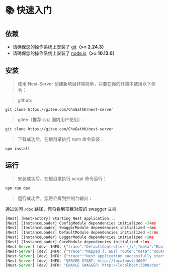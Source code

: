 # 📚 快速入门

## 依赖

- 请确保您的操作系统上安装了 [git](https://git-scm.com/)**（>= 2.24.3）**
- 请确保您的操作系统上安装了 [node.js](http://nodejs.cn/download/)**（>= 10.13.0）**

## 安装

> 使用 Nest-Server 创建新项目非常简单，只要在你的终端中使用以下命令：

> github:

```
git clone https://gitee.com/ChoGathK/nest-server
```

> gitee（推荐 🇨🇳 国内用户使用）:

```
git clone https://gitee.com/ChoGathK/nest-server
```

> 下载成功后，在根目录执行 npm 命令安装：

```
npm install
```

## 运行

> 安装成功后，在根目录执行 script 命令运行：

```
npm run dev
```

> 运行成功后，您将会看到控制台输出：

通过访问 `/doc` 路径，您将看到项目对应的 swagger 文档

```JavaScript
[Nest] [NestFactory] Starting Nest application...
[Nest] [InstanceLoader] ConfigModule dependencies initialized +34ms
[Nest] [InstanceLoader] SwaggerModule dependencies initialized +4ms
[Nest] [InstanceLoader] DefaultModule dependencies initialized +37ms
[Nest] [InstanceLoader] LoggerModule dependencies initialized +2ms
[Nest] [InstanceLoader] CoreModule dependencies initialized +1ms
[Nest-Server] [dev] INFO: {"trace":"DefaultController {}:","meta":"RoutesResolver","type":"LOG"}
[Nest-Server] [dev] INFO: {"trace":"Mapped {, GET} route","meta":"RouterExplorer","type":"LOG"}
[Nest-Server] [dev] INFO: {"trace":"Nest application successfully started","meta":"NestApplication","type":"LOG"}
[Nest-Server] [dev] INFO: "SERVER START: http://localhost:3000"
[Nest-Server] [dev] INFO: "ENAVLE SWAGGER: http://localhost:3000/doc"
```

